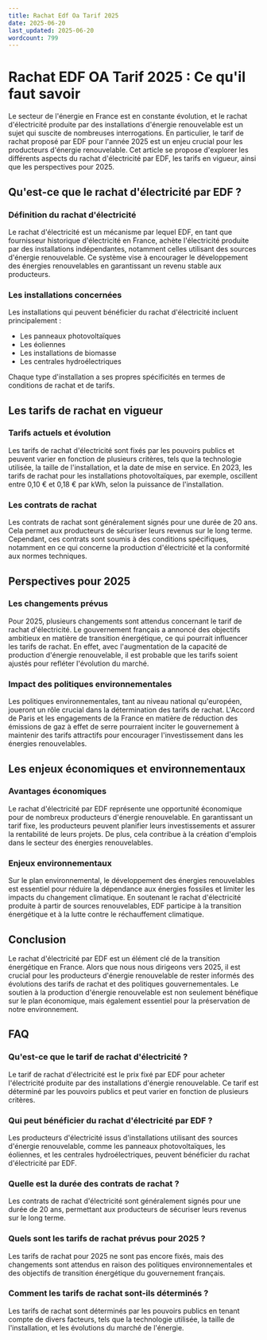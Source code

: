 ```yaml
---
title: Rachat Edf Oa Tarif 2025
date: 2025-06-20
last_updated: 2025-06-20
wordcount: 799
---
```


# Rachat EDF OA Tarif 2025 : Ce qu'il faut savoir

Le secteur de l'énergie en France est en constante évolution, et le rachat d'électricité produite par des installations d'énergie renouvelable est un sujet qui suscite de nombreuses interrogations. En particulier, le tarif de rachat proposé par EDF pour l'année 2025 est un enjeu crucial pour les producteurs d'énergie renouvelable. Cet article se propose d'explorer les différents aspects du rachat d'électricité par EDF, les tarifs en vigueur, ainsi que les perspectives pour 2025.

## Qu'est-ce que le rachat d'électricité par EDF ?

### Définition du rachat d'électricité

Le rachat d'électricité est un mécanisme par lequel EDF, en tant que fournisseur historique d'électricité en France, achète l'électricité produite par des installations indépendantes, notamment celles utilisant des sources d'énergie renouvelable. Ce système vise à encourager le développement des énergies renouvelables en garantissant un revenu stable aux producteurs.

### Les installations concernées

Les installations qui peuvent bénéficier du rachat d'électricité incluent principalement :

- Les panneaux photovoltaïques
- Les éoliennes
- Les installations de biomasse
- Les centrales hydroélectriques

Chaque type d'installation a ses propres spécificités en termes de conditions de rachat et de tarifs.

## Les tarifs de rachat en vigueur

### Tarifs actuels et évolution

Les tarifs de rachat d'électricité sont fixés par les pouvoirs publics et peuvent varier en fonction de plusieurs critères, tels que la technologie utilisée, la taille de l'installation, et la date de mise en service. En 2023, les tarifs de rachat pour les installations photovoltaïques, par exemple, oscillent entre 0,10 € et 0,18 € par kWh, selon la puissance de l'installation.

### Les contrats de rachat

Les contrats de rachat sont généralement signés pour une durée de 20 ans. Cela permet aux producteurs de sécuriser leurs revenus sur le long terme. Cependant, ces contrats sont soumis à des conditions spécifiques, notamment en ce qui concerne la production d'électricité et la conformité aux normes techniques.

## Perspectives pour 2025

### Les changements prévus

Pour 2025, plusieurs changements sont attendus concernant le tarif de rachat d'électricité. Le gouvernement français a annoncé des objectifs ambitieux en matière de transition énergétique, ce qui pourrait influencer les tarifs de rachat. En effet, avec l'augmentation de la capacité de production d'énergie renouvelable, il est probable que les tarifs soient ajustés pour refléter l'évolution du marché.

### Impact des politiques environnementales

Les politiques environnementales, tant au niveau national qu'européen, joueront un rôle crucial dans la détermination des tarifs de rachat. L'Accord de Paris et les engagements de la France en matière de réduction des émissions de gaz à effet de serre pourraient inciter le gouvernement à maintenir des tarifs attractifs pour encourager l'investissement dans les énergies renouvelables.

## Les enjeux économiques et environnementaux

### Avantages économiques

Le rachat d'électricité par EDF représente une opportunité économique pour de nombreux producteurs d'énergie renouvelable. En garantissant un tarif fixe, les producteurs peuvent planifier leurs investissements et assurer la rentabilité de leurs projets. De plus, cela contribue à la création d'emplois dans le secteur des énergies renouvelables.

### Enjeux environnementaux

Sur le plan environnemental, le développement des énergies renouvelables est essentiel pour réduire la dépendance aux énergies fossiles et limiter les impacts du changement climatique. En soutenant le rachat d'électricité produite à partir de sources renouvelables, EDF participe à la transition énergétique et à la lutte contre le réchauffement climatique.

## Conclusion

Le rachat d'électricité par EDF est un élément clé de la transition énergétique en France. Alors que nous nous dirigeons vers 2025, il est crucial pour les producteurs d'énergie renouvelable de rester informés des évolutions des tarifs de rachat et des politiques gouvernementales. Le soutien à la production d'énergie renouvelable est non seulement bénéfique sur le plan économique, mais également essentiel pour la préservation de notre environnement.

## FAQ

### Qu'est-ce que le tarif de rachat d'électricité ?

Le tarif de rachat d'électricité est le prix fixé par EDF pour acheter l'électricité produite par des installations d'énergie renouvelable. Ce tarif est déterminé par les pouvoirs publics et peut varier en fonction de plusieurs critères.

### Qui peut bénéficier du rachat d'électricité par EDF ?

Les producteurs d'électricité issus d'installations utilisant des sources d'énergie renouvelable, comme les panneaux photovoltaïques, les éoliennes, et les centrales hydroélectriques, peuvent bénéficier du rachat d'électricité par EDF.

### Quelle est la durée des contrats de rachat ?

Les contrats de rachat d'électricité sont généralement signés pour une durée de 20 ans, permettant aux producteurs de sécuriser leurs revenus sur le long terme.

### Quels sont les tarifs de rachat prévus pour 2025 ?

Les tarifs de rachat pour 2025 ne sont pas encore fixés, mais des changements sont attendus en raison des politiques environnementales et des objectifs de transition énergétique du gouvernement français.

### Comment les tarifs de rachat sont-ils déterminés ?

Les tarifs de rachat sont déterminés par les pouvoirs publics en tenant compte de divers facteurs, tels que la technologie utilisée, la taille de l'installation, et les évolutions du marché de l'énergie.